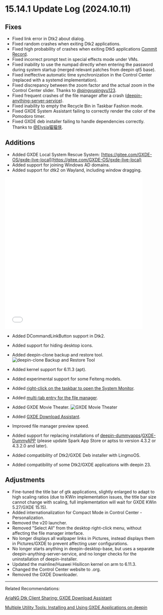 # 15.14.1 Update Log (2024.10.11)

## Fixes
- Fixed link error in Dtk2 about dialog.
- Fixed random crashes when exiting Dtk2 applications.
- Fixed high probability of crashes when exiting Dtk5 applications [Commit Record](https://gitee.com/GXDE-OS/gxde-qt5integration/commit/846c12d12e2ca8c8ee65ffe07a35ed75a415df5b).
- Fixed incorrect prompt text in special effects mode under VMs.
- Fixed inability to use the numpad directly when entering the password during system startup (merged relevant patches from deepin qt5 base).
- Fixed ineffective automatic time synchronization in the Control Center (replaced with a systemd implementation).
- Fixed discrepancy between the zoom factor and the actual zoom in the Control Center slider. Thanks to [@qingyuqingyu123](https://gitee.com/qingyuqingyu123).
- Fixed frequent crashes of the file manager after a crash ([deepin-anything-server-service](https://gitee.com/GXDE-OS/deepin-anything-server-service)).
- Fixed inability to empty the Recycle Bin in Taskbar Fashion mode.
- Fixed GXDE System Assistant failing to correctly render the color of the Pomodoro timer.
- Fixed GXDE deb installer failing to handle dependencies correctly. Thanks to [@Elysia猫猫侠](https://bbs.deepin.org.cn/user/300575).

## Additions
- Added GXDE Local System Rescue System: [https://gitee.com/GXDE-OS/gxde-live-local](https://gitee.com/GXDE-OS/gxde-live-local)
- Added support for joining Windows AD domains.
- Added support for dtk2 on Wayland, including window dragging.
<iframe src="//player.bilibili.com/player.html?isOutside=true&aid=113264327464062&bvid=BV1GP1CYFEsN&cid=26179994313&p=1" scrolling="no" border="0" frameborder="no" framespacing="0" allowfullscreen="true" width="90%" height="500"></iframe>

- Added DCommandLinkButton support in Dtk2.
- Added support for hiding desktop icons.
- Added deepin-clone backup and restore tool.
![deepin-clone Backup and Restore Tool](/news/15.14.1/deepin-clone.jpg)
- Added kernel support for 6.11.3 (apt).
- Added experimental support for some Feiteng models.
- Added [right-click on the taskbar to open the System Monitor](https://bbs.deepin.org.cn/post/280112).
- Added [multi-tab entry for the file manager](https://bbs.deepin.org.cn/post/280140).
- Added GXDE Movie Theater.
![GXDE Movie Theater](/news/15.14.1/gxde-movie.jpg)
- Added [GXDE Download Assistant](https://bbs.deepin.org.cn/post/280191).
- Improved file manager preview speed.

- Added support for replacing installations of [deepin-dummyapps](https://github.com/linuxdeepin/deepin-dummyapps)/[GXDE-DummyAPP](https://gitee.com/GXDE-OS/gxde-dummyapps/) (please update Spark App Store or aptss to version 4.3.2 or 4.3.2.0 and later).

- Added compatibility of Dtk2/GXDE Deb installer with LingmoOS.

- Added compatibility of some Dtk2/GXDE applications with deepin 23.

## Adjustments
- Fine-tuned the title bar of gtk applications, slightly enlarged to adapt to high scaling ratios (due to KWin implementation issues, the title bar size cannot change with scaling, full implementation will wait for GXDE KWin 5.27/GXDE 15.15).
- Added internationalization for Compact Mode in Control Center - Personalization.
- Removed the v20 launcher.
- Removed "Select All" from the desktop right-click menu, without affecting the file manager interface.
- No longer displays all wallpaper links in Pictures, instead displays them in Pictures/GXDE to prevent affecting user configurations.
- No longer starts anything in deepin-desktop-base, but uses a separate deepin-anything-server-service, and no longer checks for the uninstallation of deepin-installer.
- Updated the mainline/Huawei Hisilicon kernel on arm to 6.11.3.
- Changed the Control Center website to .org.
- Removed the GXDE Downloader.

---

Related Recommendations:

[AriaNG Dtk Client Sharing: GXDE Download Assistant](https://bbs.deepin.org.cn/post/280191)

[Multiple Utility Tools: Installing and Using GXDE Applications on deepin](https://bbs.deepin.org.cn/post/280074)